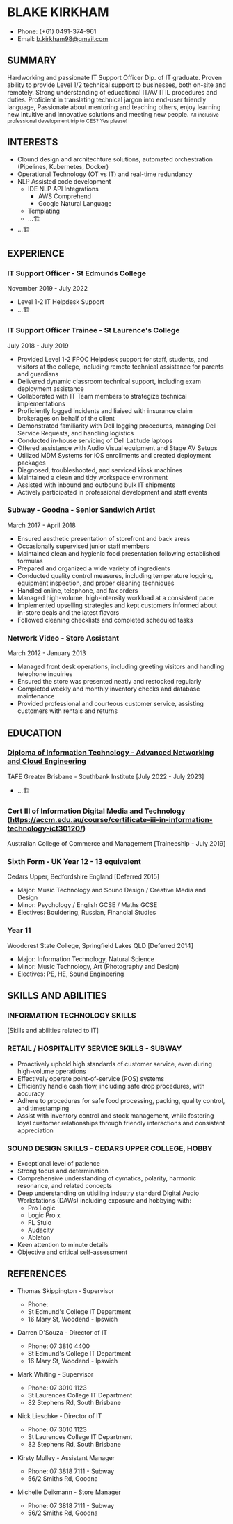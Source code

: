 # BLAKE KIRKHAM
- Phone: (+61) 0491-374-961
- Email: b.kirkham98@gmail.com

## SUMMARY
Hardworking and passionate IT Support Officer Dip. of IT graduate. Proven ability to provide Level 1/2 technical support to businesses, both on-site and remotely. Strong understanding of educational IT/AV ITIL procedures and duties. Proficient in translating technical jargon into end-user friendly language, Passionate about mentoring and teaching others, enjoy learning new intuitive and innovative solutions and meeting new people. <small>All inclusive professional development trip to CES? Yes please!</small>

## INTERESTS
- Clound design and architechture solutions, automated orchestration (Pipelines, Kubernetes, Docker)
- Operational Technology (OT vs IT) and real-time redundancy
- NLP Assisted code development
  - IDE NLP API Integrations
    - AWS Comprehend
	- Google Natural Language
  - Templating
  - ...🏗️
- ...🏗️

## EXPERIENCE

### IT Support Officer - St Edmunds College
November 2019 - July 2022
- Level 1-2 IT Helpdesk Support
- ...🏗️
  
### IT Support Officer Trainee - St Laurence's College
July 2018 - July 2019
- Provided Level 1-2 FPOC Helpdesk support for staff, students, and visitors at the college, including remote technical assistance for parents and guardians
- Delivered dynamic classroom technical support, including exam deployment assistance
- Collaborated with IT Team members to strategize technical implementations
- Proficiently logged incidents and liaised with insurance claim brokerages on behalf of the client
- Demonstrated familiarity with Dell logging procedures, managing Dell Service Requests, and handling logistics
- Conducted in-house servicing of Dell Latitude laptops
- Offered assistance with Audio Visual equipment and Stage AV Setups
- Utilized MDM Systems for iOS enrollments and created deployment packages
- Diagnosed, troubleshooted, and serviced kiosk machines
- Maintained a clean and tidy workspace environment
- Assisted with inbound and outbound bulk IT shipments
- Actively participated in professional development and staff events

### Subway - Goodna - Senior Sandwich Artist
March 2017 - April 2018
- Ensured aesthetic presentation of storefront and back areas
- Occasionally supervised junior staff members
- Maintained clean and hygienic food presentation following established formulas
- Prepared and organized a wide variety of ingredients
- Conducted quality control measures, including temperature logging, equipment inspection, and proper cleaning techniques
- Handled online, telephone, and fax orders
- Managed high-volume, high-intensity workload at a consistent pace
- Implemented upselling strategies and kept customers informed about in-store deals and the latest flavors
- Followed cleaning checklists and completed scheduled tasks

### Network Video - Store Assistant
March 2012 - January 2013
- Managed front desk operations, including greeting visitors and handling telephone inquiries
- Ensured the store was presented neatly and restocked regularly
- Completed weekly and monthly inventory checks and database maintenance
- Provided professional and courteous customer service, assisting customers with rentals and returns

## EDUCATION

### [Diploma of Information Technology - Advanced Networking and Cloud Engineering](https://tafeqld.edu.au/course/19/19032/diploma-of-information-technology)
TAFE Greater Brisbane - Southbank Institute
[July 2022 - July 2023]

- ...🏗️

### Cert III of Information Digital Media and Technology (https://accm.edu.au/course/certificate-iii-in-information-technology-ict30120/)
Australian College of Commerce and Management
[Traineeship - July 2019]

### Sixth Form - UK Year 12 - 13 equivalent
Cedars Upper, Bedfordshire England
[Deferred 2015]
- Major: Music Technology and Sound Design / Creative Media and Design
- Minor: Psychology / English GCSE / Maths GCSE
- Electives: Bouldering, Russian, Financial Studies

### Year 11
Woodcrest State College, Springfield Lakes QLD
[Deferred 2014]
- Major: Information Technology, Natural Science
- Minor: Music Technology, Art (Photography and Design)
- Electives: PE, HE, Sound Engineering

## SKILLS AND ABILITIES

### INFORMATION TECHNOLOGY SKILLS

[Skills and abilities related to IT]

### RETAIL / HOSPITALITY SERVICE SKILLS - SUBWAY
- Proactively uphold high standards of customer service, even during high-volume operations
- Effectively operate point-of-service (POS) systems
- Efficiently handle cash flow, including safe drop procedures, with accuracy
- Adhere to procedures for safe food processing, packing, quality control, and timestamping
- Assist with inventory control and stock management, while fostering loyal customer relationships through friendly interactions and consistent appreciation

### SOUND DESIGN SKILLS - CEDARS UPPER COLLEGE, HOBBY
- Exceptional level of patience
- Strong focus and determination
- Comprehensive understanding of cymatics, polarity, harmonic resonance, and related concepts
- Deep understanding on utisiling indsutry standard Digital Audio Workstations (DAWs) including exposure and hobbying with:
  - Pro Logic
  - Logic Pro x
  - FL Stuio
  - Audacity
  - Ableton
- Keen attention to minute details
- Objective and critical self-assessment

## REFERENCES

- Thomas Skippington - Supervisor
  - Phone:
  - St Edmund's College IT Department
  - 16 Mary St, Woodend - Ipswich

- Darren D'Souza - Director of IT
  - Phone:  07 3810 4400
  - St Edmund's College IT Department
  - 16 Mary St, Woodend - Ipswich

- Mark Whiting - Supervisor
  - Phone: 07 3010 1123
  - St Laurences College IT Department
  - 82 Stephens Rd, South Brisbane

- Nick Lieschke - Director of IT
  - Phone: 07 3010 1123
  - St Laurences College IT Department
  - 82 Stephens Rd, South Brisbane

- Kirsty Mulley - Assistant Manager
  - Phone: 07 3818 7111 - Subway
  - 56/2 Smiths Rd, Goodna

- Michelle Deikmann - Store Manager
  - Phone: 07 3818 7111 - Subway
  - 56/2 Smiths Rd, Goodna